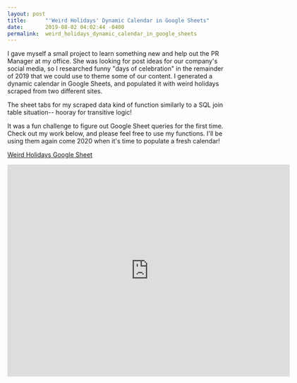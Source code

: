 ```yaml
---
layout: post
title:      "'Weird Holidays' Dynamic Calendar in Google Sheets"
date:       2019-08-02 04:02:44 -0400
permalink:  weird_holidays_dynamic_calendar_in_google_sheets
---
```



I gave myself a small project to learn something new and help out the PR Manager at my office. She was looking for post ideas for our company's social media, so I researched funny "days of celebration" in the remainder of 2019 that we could use to theme some of our content. I generated a dynamic calendar in Google Sheets, and populated it with weird holidays scraped from two different sites.

The sheet tabs for my scraped data kind of function similarly to a SQL join table situation-- hooray for transitive logic!

It was a fun challenge to figure out Google Sheet queries for the first time. Check out my work below, and please feel free to use my functions. I'll be using them again come 2020 when it's time to populate a fresh calendar!

<a href="https://docs.google.com/spreadsheets/d/1Ws74h09ILndbtfjfFUenvsjrrfZTINIl06oCEKV4n8o/edit?usp=sharing" target="blank">Weird Holidays Google Sheet</a>
<iframe src="https://player.vimeo.com/video/357684581" width="640" height="480" frameborder="0" allowfullscreen></iframe>
